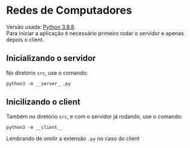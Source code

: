 # Redes de Computadores
Versão usada: [Python 3.8.8](https://www.python.org/downloads/release/python-388/).  
Para iniciar a aplicação é necessário primeiro rodar o servidor e apenas depois o client.  
## Inicializando o servidor
No diretório ```src```, use o comando:
```
python3 -m __server__.py
```
## Inicilizando o client
Também no diretório ```src```, e com o servidor já rodando, use o comando:
```
python3 -m __client__
```
Lembrando de omitir a extensão ```.py``` no caso do client
